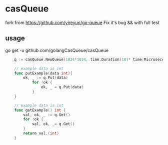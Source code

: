 # casQueue
fork from https://github.com/yireyun/go-queue
Fix it's bug && with full test


## usage
go get -u github.com/golangCasQueue/casQueue
```go
	q := casQueue.NewQueue(1024*1024, time.Duration(10)* time.Microsecond)

	// example data is int
	func putExample(data int){
		ok, _ := q.Put(data)
			for !ok {
				ok, _ = q.Put(data)
			}
	}

	// example data is int
	func getExample() int {
		val, ok, _ := q.Get()
		for !ok {
			val, ok, _= q.Get()
		}
		return val.(int)
	}
```

